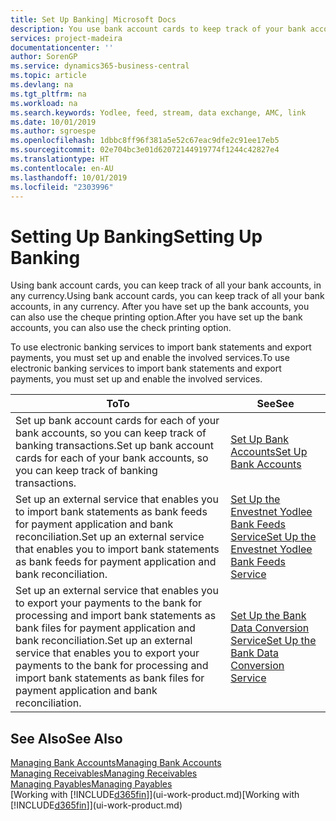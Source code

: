 ```yaml
---
title: Set Up Banking| Microsoft Docs
description: You use bank account cards to keep track of your bank accounts and set up bank feeds, such as Yodlee, to exchange data.
services: project-madeira
documentationcenter: ''
author: SorenGP
ms.service: dynamics365-business-central
ms.topic: article
ms.devlang: na
ms.tgt_pltfrm: na
ms.workload: na
ms.search.keywords: Yodlee, feed, stream, data exchange, AMC, link
ms.date: 10/01/2019
ms.author: sgroespe
ms.openlocfilehash: 1dbbc8ff96f381a5e52c67eac9dfe2c91ee17eb5
ms.sourcegitcommit: 02e704bc3e01d62072144919774f1244c42827e4
ms.translationtype: HT
ms.contentlocale: en-AU
ms.lasthandoff: 10/01/2019
ms.locfileid: "2303996"
---
```

# <a name="setting-up-banking"></a><span data-ttu-id="65a22-103">Setting Up Banking</span><span class="sxs-lookup"><span data-stu-id="65a22-103">Setting Up Banking</span></span>
<span data-ttu-id="65a22-104">Using bank account cards, you can keep track of all your bank accounts, in any currency.</span><span class="sxs-lookup"><span data-stu-id="65a22-104">Using bank account cards, you can keep track of all your bank accounts, in any currency.</span></span> <span data-ttu-id="65a22-105">After you have set up the bank accounts, you can also use the cheque printing option.</span><span class="sxs-lookup"><span data-stu-id="65a22-105">After you have set up the bank accounts, you can also use the check printing option.</span></span>

<span data-ttu-id="65a22-106">To use electronic banking services to import bank statements and  export payments, you must set up and enable the involved services.</span><span class="sxs-lookup"><span data-stu-id="65a22-106">To use electronic banking services to import bank statements and  export payments, you must set up and enable the involved services.</span></span>

| <span data-ttu-id="65a22-107">To</span><span class="sxs-lookup"><span data-stu-id="65a22-107">To</span></span> | <span data-ttu-id="65a22-108">See</span><span class="sxs-lookup"><span data-stu-id="65a22-108">See</span></span> |
| --- | --- |
| <span data-ttu-id="65a22-109">Set up bank account cards for each of your bank accounts, so you can keep track of banking transactions.</span><span class="sxs-lookup"><span data-stu-id="65a22-109">Set up bank account cards for each of your bank accounts, so you can keep track of banking transactions.</span></span> |[<span data-ttu-id="65a22-110">Set Up Bank Accounts</span><span class="sxs-lookup"><span data-stu-id="65a22-110">Set Up Bank Accounts</span></span>](bank-how-setup-bank-accounts.md) |
| <span data-ttu-id="65a22-111">Set up an external service that enables you to import bank statements as bank feeds for payment application and bank reconciliation.</span><span class="sxs-lookup"><span data-stu-id="65a22-111">Set up an external service that enables you to import bank statements as bank feeds for payment application and bank reconciliation.</span></span> |[<span data-ttu-id="65a22-112">Set Up the Envestnet Yodlee Bank Feeds Service</span><span class="sxs-lookup"><span data-stu-id="65a22-112">Set Up the Envestnet Yodlee Bank Feeds Service</span></span>](bank-how-setup-bank-statement-service.md) |
| <span data-ttu-id="65a22-113">Set up an external service that enables you to export your payments to the bank for processing  and import bank statements as bank files for payment application and bank reconciliation.</span><span class="sxs-lookup"><span data-stu-id="65a22-113">Set up an external service that enables you to export your payments to the bank for processing  and import bank statements as bank files for payment application and bank reconciliation.</span></span> |[<span data-ttu-id="65a22-114">Set Up the Bank Data Conversion Service</span><span class="sxs-lookup"><span data-stu-id="65a22-114">Set Up the Bank Data Conversion Service</span></span>](bank-how-setup-bank-data-conversion-service.md) |

## <a name="see-also"></a><span data-ttu-id="65a22-115">See Also</span><span class="sxs-lookup"><span data-stu-id="65a22-115">See Also</span></span>
[<span data-ttu-id="65a22-116">Managing Bank Accounts</span><span class="sxs-lookup"><span data-stu-id="65a22-116">Managing Bank Accounts</span></span>](bank-manage-bank-accounts.md)  
[<span data-ttu-id="65a22-117">Managing Receivables</span><span class="sxs-lookup"><span data-stu-id="65a22-117">Managing Receivables</span></span>](receivables-manage-receivables.md)  
[<span data-ttu-id="65a22-118">Managing Payables</span><span class="sxs-lookup"><span data-stu-id="65a22-118">Managing Payables</span></span>](payables-manage-payables.md)  
<span data-ttu-id="65a22-119">[Working with [!INCLUDE[d365fin](includes/d365fin_md.md)]](ui-work-product.md)</span><span class="sxs-lookup"><span data-stu-id="65a22-119">[Working with [!INCLUDE[d365fin](includes/d365fin_md.md)]](ui-work-product.md)</span></span>
